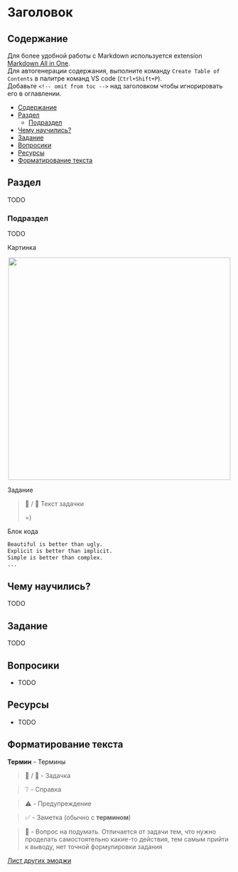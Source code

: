<!-- omit from toc -->
# Заголовок

## Содержание

Для более удобной работы с Markdown используется extension [Markdown All in One](https://marketplace.visualstudio.com/items?itemName=yzhang.markdown-all-in-one).  
Для автогенерации содержания, выполните команду `Create Table of Contents` в палитре команд VS code (`Ctrl+Shift+P`).  
Добавьте `<!-- omit from toc -->` над заголовком чтобы игнорировать его в оглавлении.

- [Содержание](#содержание)
- [Раздел](#раздел)
  - [Подраздел](#подраздел)
- [Чему научились?](#чему-научились)
- [Задание](#задание)
- [Вопросики](#вопросики)
- [Ресурсы](#ресурсы)
- [Форматирование текста](#форматирование-текста)

## Раздел
TODO
### Подраздел
TODO

Картинка

<p align="center">
<img src=../assets/where_are_you.jpg width=500 />
</p>

Задание

> 💪 / 🦾 Текст задачки
> 
> =)

Блок кода
```bash
Beautiful is better than ugly.
Explicit is better than implicit.
Simple is better than complex.
...
```

## Чему научились?

TODO

## Задание

TODO

## Вопросики

- TODO

## Ресурсы
- TODO


## Форматирование текста

**Термин** - Термины  
> 💪 / 🦾 - Задачка

> ❔ - Справка

> ⚠️ - Предупреждение

> ✅ - Заметка (обычно с **термином**)

> 🧠 - Вопрос на подумать. Отличается от задачи тем, что нужно проделать самостоятельно какие-то действия, тем самым прийти к выводу, нет точной формулировки задания

[Лист других эмоджи](https://unicode.org/emoji/charts/full-emoji-list.html)